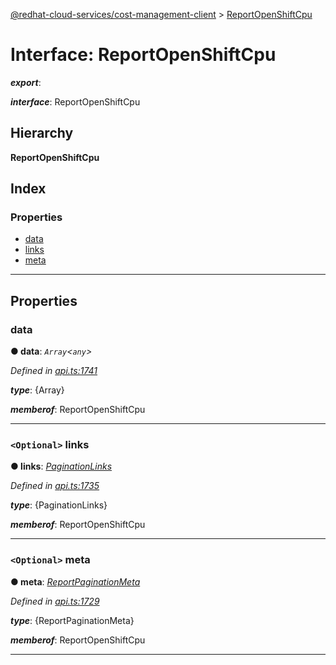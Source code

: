 [@redhat-cloud-services/cost-management-client](../README.md) > [ReportOpenShiftCpu](../interfaces/reportopenshiftcpu.md)

# Interface: ReportOpenShiftCpu

*__export__*: 

*__interface__*: ReportOpenShiftCpu

## Hierarchy

**ReportOpenShiftCpu**

## Index

### Properties

* [data](reportopenshiftcpu.md#data)
* [links](reportopenshiftcpu.md#links)
* [meta](reportopenshiftcpu.md#meta)

---

## Properties

<a id="data"></a>

###  data

**● data**: *`Array`<`any`>*

*Defined in [api.ts:1741](https://github.com/rvsia/javascript-clients/blob/master/packages/cost-management/api.ts#L1741)*

*__type__*: {Array}

*__memberof__*: ReportOpenShiftCpu

___
<a id="links"></a>

### `<Optional>` links

**● links**: *[PaginationLinks](paginationlinks.md)*

*Defined in [api.ts:1735](https://github.com/rvsia/javascript-clients/blob/master/packages/cost-management/api.ts#L1735)*

*__type__*: {PaginationLinks}

*__memberof__*: ReportOpenShiftCpu

___
<a id="meta"></a>

### `<Optional>` meta

**● meta**: *[ReportPaginationMeta](reportpaginationmeta.md)*

*Defined in [api.ts:1729](https://github.com/rvsia/javascript-clients/blob/master/packages/cost-management/api.ts#L1729)*

*__type__*: {ReportPaginationMeta}

*__memberof__*: ReportOpenShiftCpu

___

